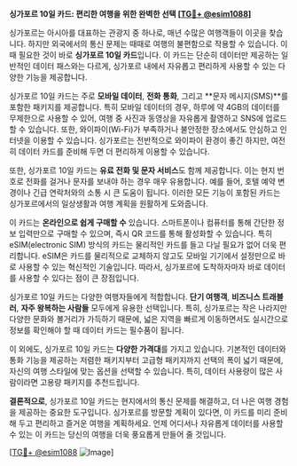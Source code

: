 **싱가포르 10일 카드: 편리한 여행을 위한 완벽한 선택 [[TG💪+ @esim1088](https://t.me/s/esim1088)]**

싱가포르는 아시아를 대표하는 관광지 중 하나로, 매년 수많은 여행객들이 이곳을 찾습니다. 하지만 외국에서의 통신 문제는 때때로 여행의 불편함으로 작용할 수 있습니다. 이때 필요한 것이 바로 **싱가포르 10일 카드**입니다. 이 카드는 단순히 데이터만 제공하는 일반적인 데이터 패스와는 다르게, 싱가포르 내에서 자유롭고 편리하게 사용할 수 있는 다양한 기능을 제공합니다.

싱가포르 10일 카드는 주로 **모바일 데이터**, **전화 통화**, 그리고 **문자 메시지(SMS)**를 포함한 패키지를 제공합니다. 특히 모바일 데이터의 경우, 하루에 약 4GB의 데이터를 무제한으로 사용할 수 있어, 여행 중 사진과 동영상을 자유롭게 촬영하고 SNS에 업로드할 수 있습니다. 또한, 와이파이(Wi-Fi)가 부족하거나 불안정한 장소에서도 안심하고 인터넷을 이용할 수 있습니다. 싱가포르는 전반적으로 와이파이 환경이 좋긴 하지만, 여전히 데이터 카드를 준비해 두면 더 편리하게 이용할 수 있습니다.

또한, 싱가포르 10일 카드는 **유료 전화 및 문자 서비스**도 함께 제공합니다. 이는 현지 번호로 전화를 걸거나 문자를 보내야 하는 경우 매우 유용합니다. 예를 들어, 호텔 예약 변경이나 긴급 연락처와의 소통 시 큰 도움이 됩니다. 이러한 모든 기능이 포함된 카드는 싱가포르에서의 일상생활과 여행 계획을 원활하게 도와줍니다.

이 카드는 **온라인으로 쉽게 구매할 수** 있습니다. 스마트폰이나 컴퓨터를 통해 간단한 정보 입력만으로 구매할 수 있으며, 즉시 QR 코드를 통해 활성화할 수 있습니다. 특히 eSIM(electronic SIM) 방식의 카드는 물리적인 카드를 들고 다닐 필요가 없어 더욱 편리합니다. eSIM은 카드를 물리적으로 교체하지 않고도 모바일 기기에서 설정만으로 바로 사용할 수 있는 혁신적인 기술입니다. 따라서, 싱가포르에 도착하자마자 바로 데이터를 사용할 수 있다는 점이 큰 장점입니다.

싱가포르 10일 카드는 다양한 여행자들에게 적합합니다. **단기 여행객**, **비즈니스 트래블러**, **자주 왕복하는 사람들** 모두에게 유용한 선택입니다. 특히, 싱가포르는 작은 나라지만 다양한 문화와 볼거리가 가득하기 때문에, 넓은 지역을 빠르게 이동하면서도 실시간으로 정보를 확인해야 할 때 데이터 카드는 필수품이 됩니다.

이 외에도, 싱가포르 10일 카드는 **다양한 가격대**를 가지고 있습니다. 기본적인 데이터와 통화 기능을 제공하는 저렴한 패키지부터 고급형 패키지까지 선택의 폭이 넓기 때문에, 자신의 여행 스타일에 맞는 옵션을 선택할 수 있습니다. 특히, 데이터 사용량이 많은 사람이라면 고용량 패키지를 추천드립니다.

**결론적으로**, 싱가포르 10일 카드는 현지에서의 통신 문제를 해결하고, 더 나은 여행 경험을 제공하는 중요한 도구입니다. 싱가포르를 방문할 계획이 있다면, 이 카드를 미리 준비해 두고 편리하고 즐거운 여행을 계획하세요. 언제 어디서나 자유롭게 데이터를 사용할 수 있는 이 카드는 당신의 여행을 더욱 풍요롭게 만들어 줄 것입니다. 

[[TG💪+ @esim1088](https://t.me/s/esim1088) ![Image](https://i.postimg.cc/Y0z9fWf4/image.png)]